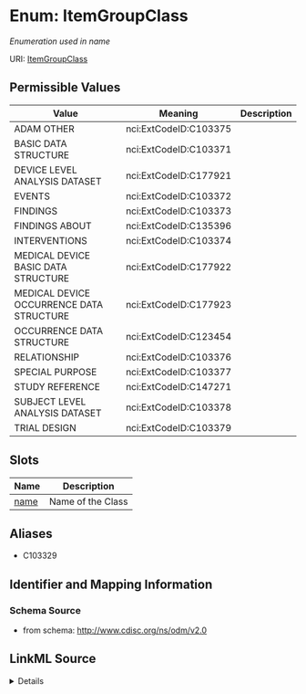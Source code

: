 # Enum: ItemGroupClass




_Enumeration used in name_



URI: [ItemGroupClass](ItemGroupClass)

## Permissible Values

| Value | Meaning | Description |
| --- | --- | --- |
| ADAM OTHER | nci:ExtCodeID:C103375 |  |
| BASIC DATA STRUCTURE | nci:ExtCodeID:C103371 |  |
| DEVICE LEVEL ANALYSIS DATASET | nci:ExtCodeID:C177921 |  |
| EVENTS | nci:ExtCodeID:C103372 |  |
| FINDINGS | nci:ExtCodeID:C103373 |  |
| FINDINGS ABOUT | nci:ExtCodeID:C135396 |  |
| INTERVENTIONS | nci:ExtCodeID:C103374 |  |
| MEDICAL DEVICE BASIC DATA STRUCTURE | nci:ExtCodeID:C177922 |  |
| MEDICAL DEVICE OCCURRENCE DATA STRUCTURE | nci:ExtCodeID:C177923 |  |
| OCCURRENCE DATA STRUCTURE | nci:ExtCodeID:C123454 |  |
| RELATIONSHIP | nci:ExtCodeID:C103376 |  |
| SPECIAL PURPOSE | nci:ExtCodeID:C103377 |  |
| STUDY REFERENCE | nci:ExtCodeID:C147271 |  |
| SUBJECT LEVEL ANALYSIS DATASET | nci:ExtCodeID:C103378 |  |
| TRIAL DESIGN | nci:ExtCodeID:C103379 |  |




## Slots

| Name | Description |
| ---  | --- |
| [name](name.md) | Name of the Class |




## Aliases


* C103329



## Identifier and Mapping Information







### Schema Source


* from schema: http://www.cdisc.org/ns/odm/v2.0




## LinkML Source

<details>
```yaml
name: ItemGroupClass
conforms_to: nci:ExtCodeID:C103329
description: Enumeration used in name
from_schema: http://www.cdisc.org/ns/odm/v2.0
aliases:
- C103329
rank: 1000
code_set: nci:ExtCodeID
permissible_values:
  ADAM OTHER:
    text: ADAM OTHER
    meaning: nci:ExtCodeID:C103375
    is_a: ItemGroupClass
  BASIC DATA STRUCTURE:
    text: BASIC DATA STRUCTURE
    meaning: nci:ExtCodeID:C103371
    is_a: ItemGroupClass
  DEVICE LEVEL ANALYSIS DATASET:
    text: DEVICE LEVEL ANALYSIS DATASET
    meaning: nci:ExtCodeID:C177921
    is_a: ItemGroupClass
  EVENTS:
    text: EVENTS
    meaning: nci:ExtCodeID:C103372
    is_a: ItemGroupClass
  FINDINGS:
    text: FINDINGS
    meaning: nci:ExtCodeID:C103373
    is_a: ItemGroupClass
  FINDINGS ABOUT:
    text: FINDINGS ABOUT
    meaning: nci:ExtCodeID:C135396
    is_a: ItemGroupClass
  INTERVENTIONS:
    text: INTERVENTIONS
    meaning: nci:ExtCodeID:C103374
    is_a: ItemGroupClass
  MEDICAL DEVICE BASIC DATA STRUCTURE:
    text: MEDICAL DEVICE BASIC DATA STRUCTURE
    meaning: nci:ExtCodeID:C177922
    is_a: ItemGroupClass
  MEDICAL DEVICE OCCURRENCE DATA STRUCTURE:
    text: MEDICAL DEVICE OCCURRENCE DATA STRUCTURE
    meaning: nci:ExtCodeID:C177923
    is_a: ItemGroupClass
  OCCURRENCE DATA STRUCTURE:
    text: OCCURRENCE DATA STRUCTURE
    meaning: nci:ExtCodeID:C123454
    is_a: ItemGroupClass
  RELATIONSHIP:
    text: RELATIONSHIP
    meaning: nci:ExtCodeID:C103376
    is_a: ItemGroupClass
  SPECIAL PURPOSE:
    text: SPECIAL PURPOSE
    meaning: nci:ExtCodeID:C103377
    is_a: ItemGroupClass
  STUDY REFERENCE:
    text: STUDY REFERENCE
    meaning: nci:ExtCodeID:C147271
    is_a: ItemGroupClass
  SUBJECT LEVEL ANALYSIS DATASET:
    text: SUBJECT LEVEL ANALYSIS DATASET
    meaning: nci:ExtCodeID:C103378
    is_a: ItemGroupClass
  TRIAL DESIGN:
    text: TRIAL DESIGN
    meaning: nci:ExtCodeID:C103379
    is_a: ItemGroupClass

```
</details>
